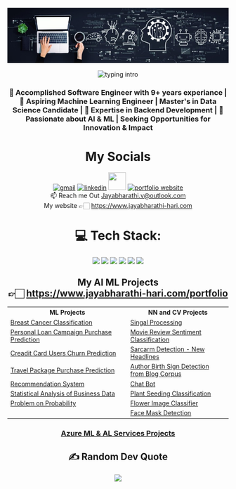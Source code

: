 ![alt text](https://github.com/Jayabharathi-Hari-Vijayakumar/Jayabharathi-Hari-Vijayakumar/blob/main/cover.jpeg?raw=true)

<p align="Center"> 
<img src="https://readme-typing-svg.herokuapp.com?color=08CE90&center=true&vCenter=true&lines=Hello%2C+This+is+Jayabharathi+%F0%9F%91%8B%F0%9F%8F%BC;Welcome+to+my+Github+profile+!" alt="typing intro">  
</p>

<h3 align="center"> 🔭 Accomplished Software Engineer with 9+ years experiance | 🌱 Aspiring Machine Learning Engineer | Master's in Data Science Candidate | 🚀 Expertise in Backend Development | 🚀 Passionate about AI & ML | Seeking Opportunities for Innovation & Impact</h3>

<h1 align="center"> My Socials </h1>
<p align="center">
<a href = "mailto:Jayabharathi.h@outlook.com" target ="blank"> <img src="https://user-images.githubusercontent.com/84305637/201382070-00f1f9ba-c37d-4b0a-9270-730e1d646b91.png" alt="gmail" width="40" height="40"></a>
<a href = "https://www.linkedin.com/in/jayabharathi/" target ="blank"> <img src="https://user-images.githubusercontent.com/84305637/201383216-78611d85-9771-42ff-8a9d-e5dd1d5655af.png" alt="linkedin" width="40" height="40"></a>
<a href = "https://twitter.com/Jayabharathi_H" target ="blank"> <img src="https://user-images.githubusercontent.com/84305637/201380771-3ce2a265-2d21-4ebf-9553-c4e70fb647d0.png" width="40" height="40"></a>
<!-- <a href = "" target ="blank"> <img src="https://user-images.githubusercontent.com/84305637/200871156-ce91fea1-4c78-4666-8a36-02963b357ce5.png" alt="instagram" width="40" height="40"></a> -->
<a href = "https://www.jayabharathi-hari.com" target ="blank"> <img src="https://user-images.githubusercontent.com/95418676/218271533-4619f6b3-586c-4123-8427-e231f52f10af.png" alt="portfolio website" width="40" height="40"></a>
</br><ls>📫 Reach me Out <a href = "mailto:Jayabharathi.h@outlook.com" target ="blank">Jayabharathi.v@outlook.com</a></ls> 
</br><ls>My website 👉🏻 <a href="https://www.jayabharathi-hari.com" target="blank">https://www.jayabharathi-hari.com</a></ls> 
</p>


<h1 align = "center"> 💻 Tech Stack: </h1>

<p align = "center">
  <!--
<a>
  <img align="center" src="https://img.shields.io/badge/c-%2300599C.svg?style=plastic&logo=c&logoColor=white" />
</a>
  -->
<a>
  <img align="center" src="https://img.shields.io/badge/numpy-%23013243.svg?style=plastic&logo=numpy&logoColor=white" />
</a>
<a>
  <img align="center" src="https://img.shields.io/badge/pandas-%23150458.svg?style=plastic&logo=pandas&logoColor=white" />
</a>
<a>
  <img align="center" src="https://img.shields.io/badge/TensorFlow-%23FF6F00.svg?style=plastic&logo=TensorFlow&logoColor=white" />
</a>  
  
<a>
  <img align="center" src="https://img.shields.io/badge/python-3670A0?style=plastic&logo=python&logoColor=ffdd54" />
</a>
<!-- <a>
  <img align="center" src="https://img.shields.io/badge/java-%23ED8B00.svg?style=plastic&logo=java&logoColor=white" />
</a> -->
<a>
  <img align="center" src="https://img.shields.io/badge/html5-%23E34F26.svg?style=plastic&logo=html5&logoColor=white" />
</a>
<a>
  <img align="center" src="https://img.shields.io/badge/css3-%231572B6.svg?style=plastic&logo=css3&logoColor=white" />
</a>
<!-- <a>
  <img align="center" src="https://img.shields.io/badge/django-%23092E20.svg?style=plastic&logo=django&logoColor=white" />
</a> -->

</p>

<h2 align = "center">  My AI ML Projects </br> 👉🏻 <a href="https://www.jayabharathi-hari.com/portfolio.html" target="blank">https://www.jayabharathi-hari.com/portfolio</a> </h2> 



<table align = "center">
  <tr>
    <th>ML Projects</th>
    <th>NN and CV Projects</th>
  </tr>
  <tr>
    <td><a href="https://www.jayabharathi-hari.com/Breast_Cancer_Classify.html"> Breast Cancer Classification</a></td>
    <td><a href="https://www.jayabharathi-hari.com/Breast_Cancer_Classify.html"> Singal Processing</a></td>
  </tr>
   <tr> 
     <td><a href="https://www.jayabharathi-hari.com/Bank_Personal_Loan_Campaign.html"> Personal Loan Campaign Purchase Prediction</a></td> 
     <td><a href="https://www.jayabharathi-hari.com/Movie_Reviews_Sentiment_Classification.html">Movie Review Sentiment Classification</a></td>
  </tr>
  <tr>
    <td><a href="https://www.jayabharathi-hari.com/bank-churn.html">Creadit Card Users Churn Prediction</a></td> 
    <td><a href="https://www.jayabharathi-hari.com/Sarcasm_Detection.html">Sarcarm Detection - New Headlines</a></td> 
  </tr>
  <tr>
    <td><a href="https://www.jayabharathi-hari.com/travel_package_purchage.html">Travel Package Purchase Prediction</a></td> 
    <td><a href="https://www.jayabharathi-hari.com/Author_Birth_Sign_Detection_From_blog_authorship_corpus.html">Author Birth Sign Detection</br>from Blog Corpus</a></td> 
  </tr>
  <tr>
    <td><a href="https://www.jayabharathi-hari.com/RS.html">Recommendation System</a></td> 
    <td><a href="https://www.jayabharathi-hari.com/Chatbot_Statistical_NLP.html">Chat Bot</a></td> 
  </tr>
  <tr>
    <td><a href="https://www.jayabharathi-hari.com/Stats_analysis_business_data.html">Statistical Analysis of Business Data</a></td>  
    <td><a href="https://github.com/Jayabharathi-Hari-Vijayakumar/Computer_Vision_Projects/blob/main/plant-seedlings-classification.ipynb">Plant Seeding Classification</a></td> 
  </tr>
  <tr>
    <td><a href="https://www.jayabharathi-hari.com/Inferential_Stats.html">Problem on Probability</a></td> 
    <td><a href="https://github.com/Jayabharathi-Hari-Vijayakumar/Computer_Vision_Projects/blob/main/predict_flower_type_from_images.ipynb">Flower Image Classifier</a></td> 
  <tr>
    <td><a href="#"> </a></td> 
    <td><a href="https://github.com/Jayabharathi-Hari-Vijayakumar/Computer_Vision_Projects/blob/main/Face_Mask_Detection.ipynb">Face Mask Detection</a></td> 
  </tr>
</table>

 <h3 align="center"><a href="https://www.jayabharathi-hari.com/Cloud_Computing.html">Azure ML & AL Services Projects</a> </h3>

<h2 align = "center"> ✍️ Random Dev Quote </h2>
 <p align = "center">
<a>
  <img align="center" src="https://quotes-github-readme.vercel.app/api?type=horizontal&theme=radical" />
</a>
 </p>



<!--
<h3 align="left">Connect with me:</h3>
<p align="left">
<a href="https://www.linkedin.com/in/jayabharathi/" target="blank"><img align="center" src="https://img.shields.io/badge/LinkedIn-0077B5?style=for-the-badge&logo=linkedin&logoColor=white" alt="Sat Naing's Codepen Account" /></a>
<a href="" target="blank"><img align="center" src="https://img.shields.io/badge/dev.to-0A0A0A.svg?style=for-the-badge&logo=devdotto&logoColor=white" alt="Sat Naing's Dev.to Account"/></a>
<a href="" target="blank"><img align="center" src="https://img.shields.io/badge/Facebook-1877F2.svg?style=for-the-badge&logo=Facebook&logoColor=white" alt="Sat Naing's Facebook Account" /></a>
<a href="" target="blank"><img align="center" src="https://img.shields.io/badge/Instagram-E4405F.svg?style=for-the-badge&logo=Instagram&logoColor=white" alt="Sat Naing's Instagram Account" /></a>
</p>

<!--
<h3 align="left">Languages and Tools:</h3>
<p><img src="https://img.shields.io/badge/JavaScript-F7DF1E.svg?style=for-the-badge&logo=JavaScript&logoColor=black" alt="JavaScript">
<img src="https://img.shields.io/badge/TypeScript-3178C6.svg?style=for-the-badge&logo=TypeScript&logoColor=white" alt="TypeScript">
<img src="https://img.shields.io/badge/React-61DAFB.svg?style=for-the-badge&logo=React&logoColor=black" alt="ReactJS">
<img src="https://img.shields.io/badge/Next.js-000000.svg?style=for-the-badge&logo=nextdotjs&logoColor=white" alt="NextJS">
<img src="https://img.shields.io/badge/CSS3-1572B6.svg?style=for-the-badge&logo=CSS3&logoColor=white" alt="CSS3">
<img src="https://img.shields.io/badge/Tailwind%20CSS-06B6D4.svg?style=for-the-badge&logo=Tailwind-CSS&logoColor=white" alt="TailwindCSS">
<img src="https://img.shields.io/badge/styledcomponents-DB7093.svg?style=for-the-badge&logo=styled-components&logoColor=white" alt="Styled-Components">
<img src="https://img.shields.io/badge/Redux-764ABC.svg?style=for-the-badge&logo=Redux&logoColor=white" alt="Redux">
<img src="https://img.shields.io/badge/Node.js-339933.svg?style=for-the-badge&logo=nodedotjs&logoColor=white" alt="NodeJS">
<img src="https://img.shields.io/badge/Express-000000.svg?style=for-the-badge&logo=Express&logoColor=white" alt="ExpressJS">
<img src="https://img.shields.io/badge/MongoDB-47A248.svg?style=for-the-badge&logo=MongoDB&logoColor=white" alt="MongoDB">
<img src="https://img.shields.io/badge/PostgreSQL-4169E1.svg?style=for-the-badge&logo=PostgreSQL&logoColor=white" alt="PostgreSQL">
<img src="https://img.shields.io/badge/Prisma-2D3748.svg?style=for-the-badge&logo=Prisma&logoColor=white" alt="Prisma">
<img src="https://img.shields.io/badge/PWA-5A0FC8.svg?style=for-the-badge&logo=PWA&logoColor=white" alt="PWA">
<img src="https://img.shields.io/badge/Markdown-000000.svg?style=for-the-badge&logo=Markdown&logoColor=white" alt="Markdown">
<img src="https://img.shields.io/badge/Astro-FF5D01.svg?style=for-the-badge&logo=astro&logoColor=white" alt="Astro">
</p>





<!--

<h1>Hi, I'm Jayabharathi Hari! <br/><a href="https://github.com/joshmadakor1">Programmer</a>, <a href="https://www.linkedin.com/in/joshmadakor/">Cybersecurity Professional</a>, <a href="https://www.youtube.com/c/joshmadakor">YouTuber</a></h1>

<h2>👨‍💻 Software Development Projects:</h2>

- <b>Data Structures and Algorithms Practice (AlgoExpert)</b>
  - [Praciting DS & Algos in Python](https://github.com/joshmadakor1/Algorithms-Practice)
- <b>Full Stack Web App (React, NodeJS, Azure, and Machine Learning Components)</b>
  - [Image Analysis Middleware](https://github.com/joshmadakor1/4chan-Image-Analysis-Middleware-C964) <b><i>(Potentially NSFW)</b></i>
- <b>PowerShell</b>
  - [Windows EventLog: Failed RDP Logins Source IP to full GeoData Conversion](https://github.com/joshmadakor1/Sentinel-Lab)
  - [JWipe (Disk Wiping Utility)](https://github.com/joshmadakor1/Jwipe.PowerShell)
  - [Active Directory Bulk User Creation](https://github.com/joshmadakor1/AD_PS)
  - [FIM (File Integrity Monitor)](https://github.com/joshmadakor1/PowerShell-Integrity-FIM)
- <b>C# (.NET Desktop Applications)</b>
  - [Ransomware Proof of Concept (Encrypter)](https://github.com/joshmadakor1/EncrypterPOC)
  - [Ransomware Proof of Concept (Decrypter)](https://github.com/joshmadakor1/DecrypterPOC)
  - [Keylogger with Email Capability](https://github.com/joshmadakor1/Key-Logger-With-Email)
- <b>Python</b>
  - [Package Delivery Application (Datastructures and Algorithms Demo)](https://github.com/joshmadakor1/Package-Delivery-Pathfinding-Algorithm)

<h2>📺 Popular YouTube Videos</h2>

- [How to get into Cybersecurity Starting From Zero](https://www.youtube.com/watch?v=a83ASGn_V_s)
- [A Day in the Life of a Cybersecurity Anayst](https://www.youtube.com/watch?v=uHy3oM7NnoU)
- [How to Create a KeyLogger (C#)](https://www.youtube.com/watch?v=N-L9hklSlNk)
- [Ransomware Demonstration (C#)](https://www.youtube.com/watch?v=OfvdQeh79s0)
- [Is WGU Legit?](https://www.youtube.com/watch?v=E2MwRWxDBkA)

<h2> 🤳 Connect with me:</h2>

[<img align="left" alt="JoshMadakor | YouTube" width="22px" src="https://cdn.jsdelivr.net/npm/simple-icons@v3/icons/youtube.svg" />][youtube]
[<img align="left" alt="JoshMadakor | Twitter" width="22px" src="https://cdn.jsdelivr.net/npm/simple-icons@v3/icons/twitter.svg" />][twitter]
[<img align="left" alt="JoshMadakor | LinkedIn" width="22px" src="https://cdn.jsdelivr.net/npm/simple-icons@v3/icons/linkedin.svg" />][linkedin]
[<img align="left" alt="JoshMadakor | Instagram" width="22px" src="https://cdn.jsdelivr.net/npm/simple-icons@v3/icons/instagram.svg" />][instagram]

[twitter]: https://twitter.com/joshmadakor
[youtube]: https://www.youtube.com/c/joshmadakor
[instagram]: https://www.instagram.com/joshmadakor/
[linkedin]: https://linkedin.com/in/joshmadakor

<!--
**joshmadakor1/joshmadakor1** is a ✨ _special_ ✨ repository because its `README.md` (this file) appears on your GitHub profile.

Here are some ideas to get you started:

- 🔭 I’m currently working on ...
- 🌱 I’m currently learning ...
- 👯 I’m looking to collaborate on ...
- 🤔 I’m looking for help with ...
- 💬 Ask me about ...
- 📫 How to reach me: ...
- 😄 Pronouns: ...
- ⚡ Fun fact: ...
-->
